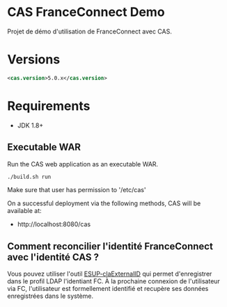 CAS FranceConnect Demo
============================

Projet de démo d'utilisation de FranceConnect avec CAS.

# Versions

```xml
<cas.version>5.0.x</cas.version>
```

# Requirements
* JDK 1.8+

## Executable WAR

Run the CAS web application as an executable WAR.

```bash
./build.sh run
```
Make sure that user has permission to '/etc/cas'
   
On a successful deployment via the following methods, CAS will be available at:
* http://localhost:8080/cas

## Comment reconcilier l'identité FranceConnect avec l'identité CAS ?
Vous pouvez utiliser l'outil [ESUP-claExternalID](https://github.com/EsupPortail/claExternalID) qui permet d'enregistrer dans le profil LDAP l'identiant FC. À la prochaine connexion de l'utilisateur via FC, l'utilisateur est formellement identifié et recupère ses données enregistrées dans le système.
